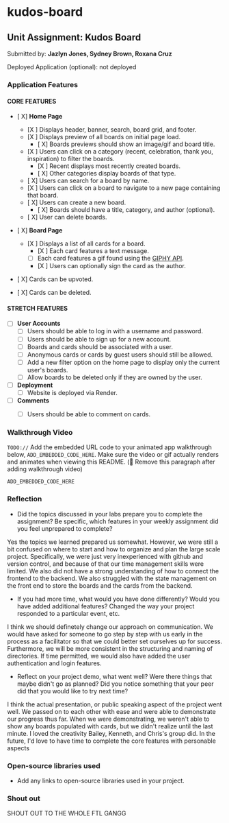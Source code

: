 # kudos-board
## Unit Assignment: Kudos Board

Submitted by: **Jazlyn Jones, Sydney Brown, Roxana Cruz**

Deployed Application (optional): not deployed

### Application Features

#### CORE FEATURES

- [ X] **Home Page**
  - [X ] Displays header, banner, search, board grid, and footer.
  - [X ] Displays preview of all boards on initial page load.
    - [ X] Boards previews should show an image/gif and board title.
  - [X ] Users can click on a category (recent, celebration, thank you, inspiration) to filter the boards.
    - [X ] Recent displays most recently created boards.
    - [ X] Other categories display boards of that type.
  - [ X] Users can search for a board by name.
  - [X ] Users can click on a board to navigate to a new page containing that board.
  - [ X] Users can create a new board.
    - [ X] Boards should have a title, category, and author (optional).
  - [ X] User can delete boards.
  
- [ X] **Board Page**
  - [X ] Displays a list of all cards for a board.
    -  [X ] Each card features a text message.
    -  [ ] Each card features a gif found using the [GIPHY API](https://developers.giphy.com/docs/api/).
    -  [X ] Users can optionally sign the card as the author.  
-   [ X] Cards can be upvoted.
-   [ X] Cards can be deleted.


#### STRETCH FEATURES


- [ ] **User Accounts**
  - [ ] Users should be able to log in with a username and password.
  - [ ] Users should be able to sign up for a new account.
  - [ ]  Boards and cards should be associated with a user.
    - [ ]  Anonymous cards or cards by guest users should still be allowed.
  - [ ] Add a new filter option on the home page to display only the current user's boards.
  - [ ] Allow boards to be deleted only if they are owned by the user.
- [ ] **Deployment**
  - [ ] Website is deployed via Render.
- [ ] **Comments**
  - [ ] Users should be able to comment on cards.


### Walkthrough Video

`TODO://` Add the embedded URL code to your animated app walkthrough below, `ADD_EMBEDDED_CODE_HERE`. Make sure the video or gif actually renders and animates when viewing this README. (🚫 Remove this paragraph after adding walkthrough video)

`ADD_EMBEDDED_CODE_HERE`

### Reflection

* Did the topics discussed in your labs prepare you to complete the assignment? Be specific, which features in your weekly assignment did you feel unprepared to complete?

Yes the topics we learned prepared us somewhat. However, we were still a bit confused on where to start and how to organize and plan the large scale project. Specifically, we were just very inexperienced with github and version control, and because of that our time management skills were limited. We also did not have a strong understanding of how to connect the frontend to the backend. We also struggled with the state management on the front end to store the boards and the cards from the backend.

* If you had more time, what would you have done differently? Would you have added additional features? Changed the way your project responded to a particular event, etc.
  
I think we should definetely change our approach on communication. We would have asked for someone to go step by step with us early in the process as a facilitator so that we could better set ourselves up for success. Furthermore, we will be more consistent in the structuring and naming of directories. If time permitted, we would also have added the user authentication and login features. 

* Reflect on your project demo, what went well? Were there things that maybe didn't go as planned? Did you notice something that your peer did that you would like to try next time?

I think the actual presentation, or public speaking aspect of the project went well. We passed on to each other with ease and were able to demonstrate our progress thus far. When we were demonstrating, we weren't able to show any boards populated with cards, but we didn't realize until the last minute. I loved the creativity Bailey, Kenneth, and Chris's group did. In the future, I'd love to have time to complete the core features with personable aspects

### Open-source libraries used

- Add any links to open-source libraries used in your project.

### Shout out

SHOUT OUT TO THE WHOLE FTL GANGG
